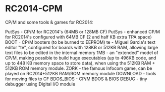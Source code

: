 # RC2014-CPM
CP/M and some tools & games for RC2014:

PutSys - CP/M for RC2014's (64MB or 128MB CF)
PutSys - enhanced CP/M for RC2014's configured with 64MB CF (2 and half KB extra TPA space)
BOOT - CP/M booters (to be burned to EEPROM)
te - Miguel Garcia's text editor "te", configured for boards with 128KB or 512KB RAM, allowing large text files to be edited in the internal memory
1MB - an "extended" model of CP/M, making possible to build huge executables (up to 496KB code, and up to 448 KB memory space to store data),
when using the 512KB RAM + 512KB ROM memory module.
ZORK - the famous Infocom game, can be played on RC2014+512KB RAM/ROM memory module
DOWNLOAD - tools for moving files to CF
BDOS_BIOS - CP/M BDOS & BIOS
DEBUG - tiny debugger using Digital I/O module
